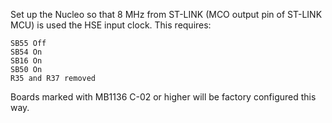 Set up the Nucleo so that 8 MHz from ST-LINK (MCO output pin of ST-LINK MCU)
is used the HSE input clock.  This requires:

	SB55 Off
	SB54 On
	SB16 On
	SB50 On
	R35 and R37 removed

Boards marked with MB1136 C-02 or higher will be factory configured this
way.
